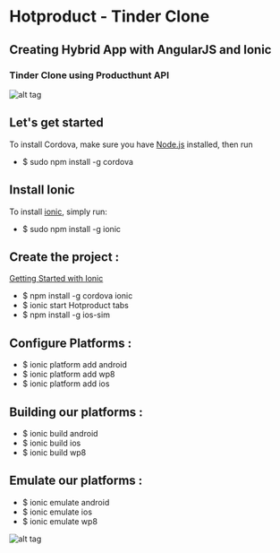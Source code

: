 # Hotproduct - Tinder Clone
## Creating Hybrid App with AngularJS and Ionic 
### Tinder Clone using Producthunt API

![alt tag](https://github.com/mlaidouni/Hotproduct/blob/master/gif.gif)

## Let's get started
To install Cordova, make sure you have [Node.js](https://nodejs.org/en/) installed, then run

* $ sudo npm install -g cordova

## Install Ionic

To install [ionic](http://ionicframework.com/docs/guide/installation.html), simply run:

* $ sudo npm install -g ionic

## Create the project :

[Getting Started with Ionic](http://ionicframework.com/getting-started/)
* $ npm install -g cordova ionic
* $ ionic start Hotproduct tabs
* $ npm install -g ios-sim

## Configure Platforms :

* $ ionic platform add android
* $ ionic platform add wp8
* $ ionic platform add ios

## Building our platforms :

* $ ionic build android
* $ ionic build ios
* $ ionic build wp8

## Emulate our platforms :

* $ ionic emulate android	 	 
* $ ionic emulate ios
* $ ionic emulate wp8



![alt tag](https://github.com/mlaidouni/Hotproduct/blob/master/5.5-inch%20(iPhone%206+)%20-%20Screenshot%201.jpg)


